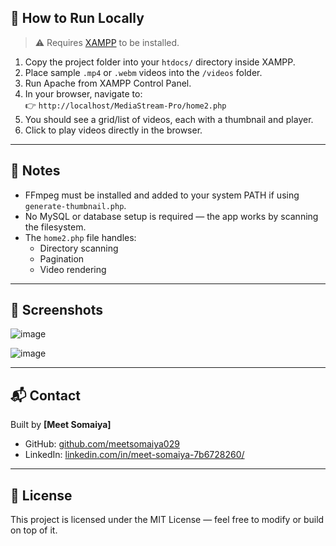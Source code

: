 ## 🧪 How to Run Locally

> ⚠️ Requires [XAMPP](https://www.apachefriends.org/index.html) to be installed.

1. Copy the project folder into your `htdocs/` directory inside XAMPP.
2. Place sample `.mp4` or `.webm` videos into the `/videos` folder.
3. Run Apache from XAMPP Control Panel.
4. In your browser, navigate to:  
   👉 `http://localhost/MediaStream-Pro/home2.php`
5. You should see a grid/list of videos, each with a thumbnail and player.
6. Click to play videos directly in the browser.

---

## 🧠 Notes

- FFmpeg must be installed and added to your system PATH if using `generate-thumbnail.php`.
- No MySQL or database setup is required — the app works by scanning the filesystem.
- The `home2.php` file handles:
  - Directory scanning
  - Pagination
  - Video rendering

---

## 📸 Screenshots

![image](https://github.com/user-attachments/assets/727c3e5b-ceb6-4872-a882-aa7faf04eed8)

![image](https://github.com/user-attachments/assets/8bfffd9c-e53a-4546-9322-8caca2b2a165)





---

## 📬 Contact

Built by **[Meet Somaiya]**  
- GitHub: [github.com/meetsomaiya029](https://github.com/meetsomaiya029)  
- LinkedIn: [linkedin.com/in/meet-somaiya-7b6728260/](https://www.linkedin.com/in/meet-somaiya-7b6728260/)

---

## 📄 License

This project is licensed under the MIT License — feel free to modify or build on top of it.
